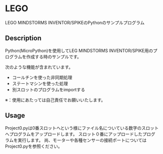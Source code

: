 # LEGO
LEGO MINDSTORMS INVENTOR/SPIKEのPythonのサンプルプログラム

## Description
Python(MicroPython)を使用してLEG MINDSTORMS INVENTOR/SPIKE用のプログラムを作成する時のサンプルです。

次のような機能が含まれています。
- コールチンを使った非同期処理
- ステートマシンを使った処理
- 別スロットのプログラムをimportする

※：使用にあたっては自己責任でお願いいたします。

## Usage
Project0.pyは0番スロットへという様にファイル名についている数字のスロットへプログラムをアップロードします。
スロット０番にアップロードしたプログラムを実行します。
尚、モーターや各種センサーの接続ポートについてはProject0.pyを参照ください。
